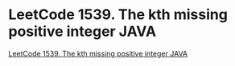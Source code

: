# LeetCode 1539. The kth missing positive integer JAVA
[LeetCode 1539. The kth missing positive integer JAVA](https://aiwithcloud.com/2022/09/15/leetcode_1539-_the_kth_missing_positive_integer_java/)